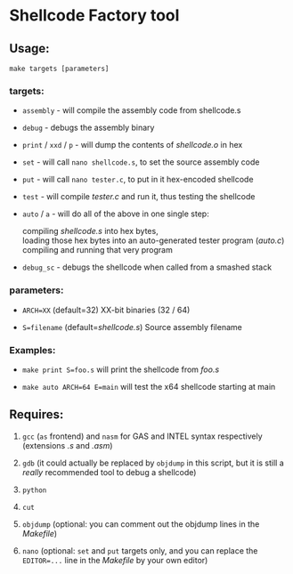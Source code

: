 # Shellcode Factory tool

## Usage:

	make targets [parameters]
 
### targets:

+ `assembly`			- will compile the assembly code from shellcode.s

+ `debug`			- debugs the assembly binary

+ `print` / `xxd` / `p`		- will dump the contents of _shellcode.o_ in hex

+ `set`				- will call `nano shellcode.s`, to set the source assembly code

+ `put`				- will call `nano tester.c`, to put in it hex-encoded shellcode

+ `test`			- will compile _tester.c_ and run it, thus testing the shellcode

+ `auto` / `a`			- will do all of the above in one single step:

   compiling _shellcode.s_ into hex bytes,  
   loading those hex bytes into an auto-generated tester program (_auto.c_)  
   compiling and running that very program

+  `debug_sc`	 	      	- debugs the shellcode when called from a smashed stack
 
### parameters:

+ `ARCH=XX`  (default=32)		XX-bit binaries (32 / 64)

+  `S=filename`  (default=_shellcode.s_)	Source assembly filename

### Examples:
+ `make print S=foo.s` will print the shellcode from _foo.s_

+ `make auto ARCH=64 E=main` will test the x64 shellcode starting at main

## Requires: 
1. `gcc` (`as` frontend) and `nasm` for GAS and INTEL syntax respectively (extensions _.s_ and _.asm_)

2. `gdb` (it could actually be replaced by `objdump` in this script, but it is still a *really* recommended tool to debug a shellcode)

3. `python`

4. `cut`

5. `objdump` (optional: you can comment out the objdump lines in the _Makefile_)

6. `nano` (optional: `set` and `put` targets only, and you can replace the `EDITOR=...` line in the _Makefile_ by your own editor)
